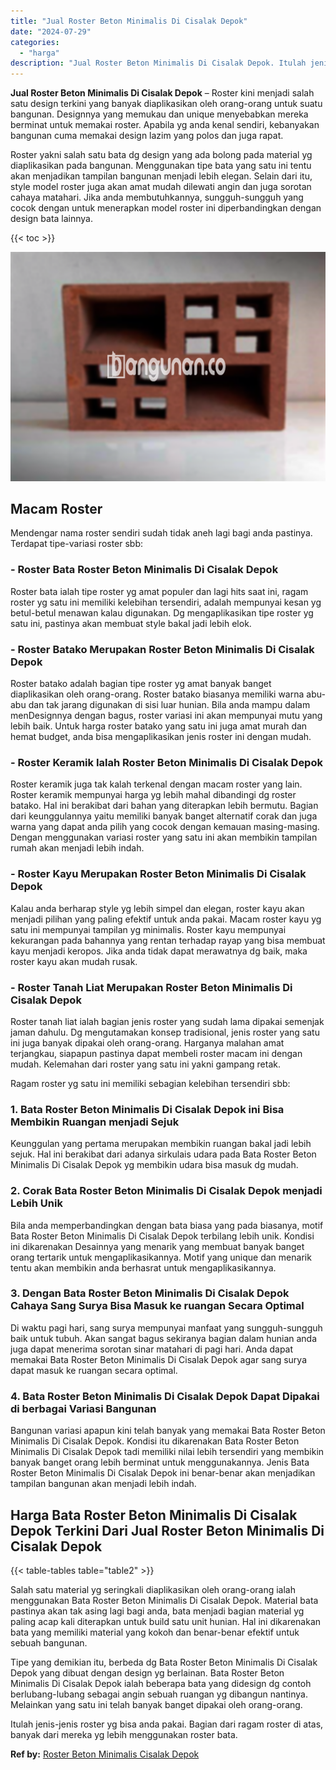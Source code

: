```yaml
---
title: "Jual Roster Beton Minimalis Di Cisalak Depok"
date: "2024-07-29"
categories: 
  - "harga"
description: "Jual Roster Beton Minimalis Di Cisalak Depok. Itulah jenis-jenis roster yg bisa anda pakai. Bagian dari ragam roster di atas, banyak dari mereka yg lebih men..."
---
```


**Jual Roster Beton Minimalis Di Cisalak Depok** – Roster kini menjadi salah satu design terkini yang banyak diaplikasikan oleh orang-orang untuk suatu bangunan. Designnya yang memukau dan unique menyebabkan mereka berminat untuk memakai roster. Apabila yg anda kenal sendiri, kebanyakan bangunan cuma memakai design lazim yang polos dan juga rapat.

Roster yakni salah satu bata dg design yang ada bolong pada material yg diaplikasikan pada bangunan. Menggunakan tipe bata yang satu ini tentu akan menjadikan tampilan bangunan menjadi lebih elegan. Selain dari itu, style model roster juga akan amat mudah dilewati angin dan juga sorotan cahaya matahari. Jika anda membutuhkannya, sungguh-sungguh yang cocok dengan untuk menerapkan model roster ini diperbandingkan dengan design bata lainnya.

{{< toc >}}

![Jual Roster Beton Minimalis Di Cisalak Depok](/images/bata-roster-minimalis-09.png)

## Macam Roster

Mendengar nama roster sendiri sudah tidak aneh lagi bagi anda pastinya. Terdapat tipe-variasi roster sbb:

### \- Roster Bata Roster Beton Minimalis Di Cisalak Depok

Roster bata ialah tipe roster yg amat populer dan lagi hits saat ini, ragam roster yg satu ini memiliki kelebihan tersendiri, adalah mempunyai kesan yg betul-betul menawan kalau digunakan. Dg mengaplikasikan tipe roster yg satu ini, pastinya akan membuat style bakal jadi lebih elok.

### \- Roster Batako Merupakan Roster Beton Minimalis Di Cisalak Depok

Roster batako adalah bagian tipe roster yg amat banyak banget diaplikasikan oleh orang-orang. Roster batako biasanya memiliki warna abu-abu dan tak jarang digunakan di sisi luar hunian. Bila anda mampu dalam menDesignnya dengan bagus, roster variasi ini akan mempunyai mutu yang lebih baik. Untuk harga roster batako yang satu ini juga amat murah dan hemat budget, anda bisa mengaplikasikan jenis roster ini dengan mudah.

### \- Roster Keramik Ialah Roster Beton Minimalis Di Cisalak Depok

Roster keramik juga tak kalah terkenal dengan macam roster yang lain. Roster keramik mempunyai harga yg lebih mahal dibandingi dg roster batako. Hal ini berakibat dari bahan yang diterapkan lebih bermutu. Bagian dari keunggulannya yaitu memiliki banyak banget alternatif corak dan juga warna yang dapat anda pilih yang cocok dengan kemauan masing-masing. Dengan menggunakan variasi roster yang satu ini akan membikin tampilan rumah akan menjadi lebih indah.

### \- Roster Kayu Merupakan Roster Beton Minimalis Di Cisalak Depok

Kalau anda berharap style yg lebih simpel dan elegan, roster kayu akan menjadi pilihan yang paling efektif untuk anda pakai. Macam roster kayu yg satu ini mempunyai tampilan yg minimalis. Roster kayu mempunyai kekurangan pada bahannya yang rentan terhadap rayap yang bisa membuat kayu menjadi keropos. Jika anda tidak dapat merawatnya dg baik, maka roster kayu akan mudah rusak.

### \- Roster Tanah Liat Merupakan Roster Beton Minimalis Di Cisalak Depok

Roster tanah liat ialah bagian jenis roster yang sudah lama dipakai semenjak jaman dahulu. Dg mengutamakan konsep tradisional, jenis roster yang satu ini juga banyak dipakai oleh orang-orang. Harganya malahan amat terjangkau, siapapun pastinya dapat membeli roster macam ini dengan mudah. Kelemahan dari roster yang satu ini yakni gampang retak.

Ragam roster yg satu ini memiliki sebagian kelebihan tersendiri sbb:

### 1\. Bata Roster Beton Minimalis Di Cisalak Depok ini Bisa Membikin Ruangan menjadi Sejuk

Keunggulan yang pertama merupakan membikin ruangan bakal jadi lebih sejuk. Hal ini berakibat dari adanya sirkulais udara pada Bata Roster Beton Minimalis Di Cisalak Depok yg membikin udara bisa masuk dg mudah.

### 2\. Corak Bata Roster Beton Minimalis Di Cisalak Depok menjadi Lebih Unik

Bila anda memperbandingkan dengan bata biasa yang pada biasanya, motif Bata Roster Beton Minimalis Di Cisalak Depok terbilang lebih unik. Kondisi ini dikarenakan Desainnya yang menarik yang membuat banyak banget orang tertarik untuk mengaplikasikannya. Motif yang unique dan menarik tentu akan membikin anda berhasrat untuk mengaplikasikannya.

### 3\. Dengan Bata Roster Beton Minimalis Di Cisalak Depok Cahaya Sang Surya Bisa Masuk ke ruangan Secara Optimal

Di waktu pagi hari, sang surya mempunyai manfaat yang sungguh-sungguh baik untuk tubuh. Akan sangat bagus sekiranya bagian dalam hunian anda juga dapat menerima sorotan sinar matahari di pagi hari. Anda dapat memakai Bata Roster Beton Minimalis Di Cisalak Depok agar sang surya dapat masuk ke ruangan secara optimal.

### 4\. Bata Roster Beton Minimalis Di Cisalak Depok Dapat Dipakai di berbagai Variasi Bangunan

Bangunan variasi apapun kini telah banyak yang memakai Bata Roster Beton Minimalis Di Cisalak Depok. Kondisi itu dikarenakan Bata Roster Beton Minimalis Di Cisalak Depok tadi memiliki nilai lebih tersendiri yang membikin banyak banget orang lebih berminat untuk menggunakannya. Jenis Bata Roster Beton Minimalis Di Cisalak Depok ini benar-benar akan menjadikan tampilan bangunan akan menjadi lebih indah.

## Harga Bata Roster Beton Minimalis Di Cisalak Depok Terkini Dari Jual Roster Beton Minimalis Di Cisalak Depok

{{< table-tables table="table2" >}}

Salah satu material yg seringkali diaplikasikan oleh orang-orang ialah menggunakan Bata Roster Beton Minimalis Di Cisalak Depok. Material bata pastinya akan tak asing lagi bagi anda, bata menjadi bagian material yg paling acap kali diterapkan untuk build satu unit hunian. Hal ini dikarenakan bata yang memiliki material yang kokoh dan benar-benar efektif untuk sebuah bangunan.

Tipe yang demikian itu, berbeda dg Bata Roster Beton Minimalis Di Cisalak Depok yang dibuat dengan design yg berlainan. Bata Roster Beton Minimalis Di Cisalak Depok ialah beberapa bata yang didesign dg contoh berlubang-lubang sebagai angin sebuah ruangan yg dibangun nantinya. Melainkan yang satu ini telah banyak banget dipakai oleh orang-orang.

Itulah jenis-jenis roster yg bisa anda pakai. Bagian dari ragam roster di atas, banyak dari mereka yg lebih menggunakan roster bata.

**Ref by:** [Roster Beton Minimalis Cisalak Depok](https://id.wikipedia.org/wiki/Roster)

